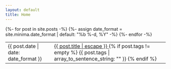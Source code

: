 ```yaml
---
layout: default
title: Home
---
```


<table class="table table-sm table-fit">
<tbody>
{%- for post in site.posts -%}
<tr>
  {%- assign date_format = site.minima.date_format | default: "%b %-d, %Y" -%}
  <td><span class="post-meta">{{ post.date | date: date_format }}</span></td>
  <td>
    <a class="post-link" href="{{ post.url | relative_url }}">
      {{ post.title | escape }}
    </a>
    {% if post.tags != empty %}
        <span class="badge badge-warning text-wrap text-left">
            {{ post.tags | array_to_sentence_string: "" }}
        </span>
    {% endif %}
  </td>
</tr>
{%- endfor -%}
</tbody>
</table>
